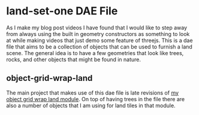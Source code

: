 ﻿# land-set-one DAE File

As I make my blog post videos I have found that I would like to step away from always using the built in geometry constructors as something to look at while making videos that just demo some feature of threejs. This is a dae file that aims to be a collection of objects that can be used to furnish a land scene. The general idea is to have a few geometries that look like trees, rocks, and other objects that might be found in nature.

## object-grid-wrap-land

The main project that makes use of this dae file is late revisions of [my object grid wrap land module](https://github.com/dustinpfister/test_threejs/tree/master/views/forpost/threejs-examples-object-grid-wrap-land). On top of having trees in the file there are also a number of objects that I am using for land tiles in that module.



